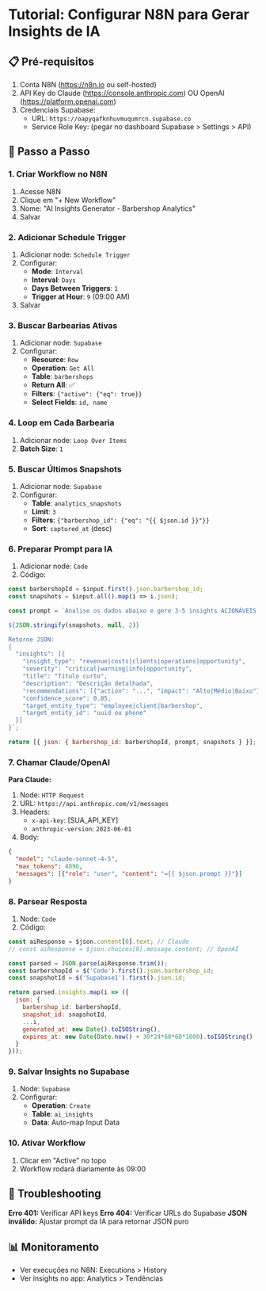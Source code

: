 # Tutorial: Configurar N8N para Gerar Insights de IA

## 📋 Pré-requisitos

1. Conta N8N (https://n8n.io ou self-hosted)
2. API Key do Claude (https://console.anthropic.com) OU OpenAI (https://platform.openai.com)
3. Credenciais Supabase:
   - URL: `https://oapyqafknhuvmuqumrcn.supabase.co`
   - Service Role Key: (pegar no dashboard Supabase > Settings > API)

## 🚀 Passo a Passo

### 1. Criar Workflow no N8N

1. Acesse N8N
2. Clique em "+ New Workflow"
3. Nome: "AI Insights Generator - Barbershop Analytics"
4. Salvar

### 2. Adicionar Schedule Trigger

1. Adicionar node: `Schedule Trigger`
2. Configurar:
   - **Mode**: `Interval`
   - **Interval**: `Days`
   - **Days Between Triggers**: `1`
   - **Trigger at Hour**: `9` (09:00 AM)
3. Salvar

### 3. Buscar Barbearias Ativas

1. Adicionar node: `Supabase`
2. Configurar:
   - **Resource**: `Row`
   - **Operation**: `Get All`
   - **Table**: `barbershops`
   - **Return All**: ✅
   - **Filters**: `{"active": {"eq": true}}`
   - **Select Fields**: `id, name`

### 4. Loop em Cada Barbearia

1. Adicionar node: `Loop Over Items`
2. **Batch Size**: `1`

### 5. Buscar Últimos Snapshots

1. Adicionar node: `Supabase`
2. Configurar:
   - **Table**: `analytics_snapshots`
   - **Limit**: `3`
   - **Filters**: `{"barbershop_id": {"eq": "{{ $json.id }}"}}`
   - **Sort**: `captured_at` (desc)

### 6. Preparar Prompt para IA

1. Adicionar node: `Code`
2. Código:

```javascript
const barbershopId = $input.first().json.barbershop_id;
const snapshots = $input.all().map(i => i.json);

const prompt = `Analise os dados abaixo e gere 3-5 insights ACIONÁVEIS:

${JSON.stringify(snapshots, null, 2)}

Retorne JSON:
{
  "insights": [{
    "insight_type": "revenue|costs|clients|operations|opportunity",
    "severity": "critical|warning|info|opportunity",
    "title": "Título curto",
    "description": "Descrição detalhada",
    "recommendations": [{"action": "...", "impact": "Alto|Médio|Baixo"}],
    "confidence_score": 0.85,
    "target_entity_type": "employee|client|barbershop",
    "target_entity_id": "uuid ou phone"
  }]
}`;

return [{ json: { barbershop_id: barbershopId, prompt, snapshots } }];
```

### 7. Chamar Claude/OpenAI

**Para Claude:**

1. Node: `HTTP Request`
2. URL: `https://api.anthropic.com/v1/messages`
3. Headers:
   - `x-api-key`: [SUA_API_KEY]
   - `anthropic-version`: `2023-06-01`
4. Body:
```json
{
  "model": "claude-sonnet-4-5",
  "max_tokens": 4096,
  "messages": [{"role": "user", "content": "={{ $json.prompt }}"}]
}
```

### 8. Parsear Resposta

1. Node: `Code`
2. Código:

```javascript
const aiResponse = $json.content[0].text; // Claude
// const aiResponse = $json.choices[0].message.content; // OpenAI

const parsed = JSON.parse(aiResponse.trim());
const barbershopId = $('Code').first().json.barbershop_id;
const snapshotId = $('Supabase1').first().json.id;

return parsed.insights.map(i => ({
  json: {
    barbershop_id: barbershopId,
    snapshot_id: snapshotId,
    ...i,
    generated_at: new Date().toISOString(),
    expires_at: new Date(Date.now() + 30*24*60*60*1000).toISOString()
  }
}));
```

### 9. Salvar Insights no Supabase

1. Node: `Supabase`
2. Configurar:
   - **Operation**: `Create`
   - **Table**: `ai_insights`
   - **Data**: Auto-map Input Data

### 10. Ativar Workflow

1. Clicar em "Active" no topo
2. Workflow rodará diariamente às 09:00

## 🐛 Troubleshooting

**Erro 401:** Verificar API keys
**Erro 404:** Verificar URLs do Supabase
**JSON inválido:** Ajustar prompt da IA para retornar JSON puro

## 📊 Monitoramento

- Ver execuções no N8N: Executions > History
- Ver insights no app: Analytics > Tendências
